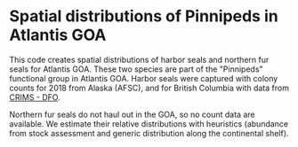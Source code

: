 # Spatial distributions of Pinnipeds in Atlantis GOA

This code creates spatial distributions of harbor seals and northern fur seals for Atlantis GOA. These two species are part of the "Pinnipeds" functional group in Atlantis GOA. Harbor seals were captured with colony counts for 2018 from Alaska (AFSC), and for British Columbia with data from [CRIMS - DFO](https://open.canada.ca/data/en/dataset/55a0f2d6-b035-4783-ad5d-1a213fd01ed3).  

Northern fur seals do not haul out in the GOA, so no count data are available. We estimate their relative distributions with heuristics (abundance from stock assessment and generic distribution along the continental shelf).
